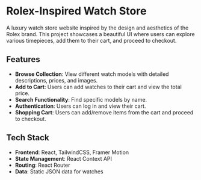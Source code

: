 # Rolex-Inspired Watch Store

A luxury watch store website inspired by the design and aesthetics of the Rolex brand. This project showcases a beautiful UI where users can explore various timepieces, add them to their cart, and proceed to checkout.

## Features

- **Browse Collection**: View different watch models with detailed descriptions, prices, and images.
- **Add to Cart**: Users can add watches to their cart and view the total price.
- **Search Functionality**: Find specific models by name.
- **Authentication**: Users can log in and view their cart.
- **Shopping Cart**: Users can add/remove items from the cart and proceed to checkout.

## Tech Stack

- **Frontend**: React, TailwindCSS, Framer Motion
- **State Management**: React Context API
- **Routing**: React Router
- **Data**: Static JSON data for watches
